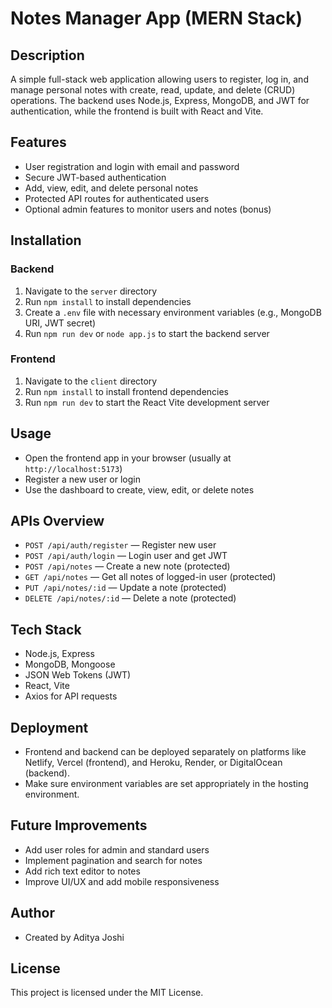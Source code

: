  
# Notes Manager App (MERN Stack)

## Description
A simple full-stack web application allowing users to register, log in, and manage personal notes with create, read, update, and delete (CRUD) operations. The backend uses Node.js, Express, MongoDB, and JWT for authentication, while the frontend is built with React and Vite.

## Features
- User registration and login with email and password
- Secure JWT-based authentication
- Add, view, edit, and delete personal notes
- Protected API routes for authenticated users
- Optional admin features to monitor users and notes (bonus)

## Installation

### Backend
1. Navigate to the `server` directory
2. Run `npm install` to install dependencies
3. Create a `.env` file with necessary environment variables (e.g., MongoDB URI, JWT secret)
4. Run `npm run dev` or `node app.js` to start the backend server

### Frontend
1. Navigate to the `client` directory
2. Run `npm install` to install frontend dependencies
3. Run `npm run dev` to start the React Vite development server

## Usage
- Open the frontend app in your browser (usually at `http://localhost:5173`)
- Register a new user or login
- Use the dashboard to create, view, edit, or delete notes

## APIs Overview
- `POST /api/auth/register` — Register new user
- `POST /api/auth/login` — Login user and get JWT
- `POST /api/notes` — Create a new note (protected)
- `GET /api/notes` — Get all notes of logged-in user (protected)
- `PUT /api/notes/:id` — Update a note (protected)
- `DELETE /api/notes/:id` — Delete a note (protected)

## Tech Stack
- Node.js, Express
- MongoDB, Mongoose
- JSON Web Tokens (JWT)
- React, Vite
- Axios for API requests

## Deployment
- Frontend and backend can be deployed separately on platforms like Netlify, Vercel (frontend), and Heroku, Render, or DigitalOcean (backend).
- Make sure environment variables are set appropriately in the hosting environment.

## Future Improvements
- Add user roles for admin and standard users
- Implement pagination and search for notes
- Add rich text editor to notes
- Improve UI/UX and add mobile responsiveness

## Author
- Created by Aditya Joshi

## License
This project is licensed under the MIT License.
